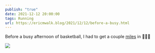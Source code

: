 ```yaml
---
publish: "true"
date: 2021-12-12 20:00:00
tags: Running
url: https://ericmwalk.blog/2021/12/12/before-a-busy.html
---
```


Before a busy afternoon of basketball, I had to get a couple [miles](https://www.strava.com/activities/6375827349) in 🏃🏻‍♂️

![](https://ericmwalk.blog/uploads/2021/6f138c4ed2.jpg)